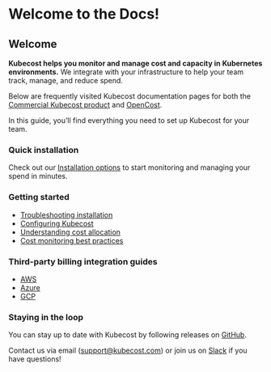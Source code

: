 # Welcome to the Docs!

## Welcome

**Kubecost helps you monitor and manage cost and capacity in Kubernetes environments.** We integrate with your infrastructure to help your team track, manage, and reduce spend.

Below are frequently visited Kubecost documentation pages for both the [Commercial Kubecost product](http://kubecost.com) and [OpenCost](https://www.opencost.io/).

In this guide, you’ll find everything you need to set up Kubecost for your team.

### Quick installation

Check out our [Installation options](install.md) to start monitoring and managing your spend in minutes.

### Getting started

* [Troubleshooting installation](troubleshoot-install.md)
* [Configuring Kubecost](install-and-configure/install/getting-started.md)
* [Understanding cost allocation](using-kubecost/navigating-the-kubecost-ui/cost-allocation/)
* [Cost monitoring best practices](http://blog.kubecost.com/blog/cost-monitoring/)

### Third-party billing integration guides

* [AWS](aws-cloud-integrations.md)
* [Azure](azure-out-of-cluster.md)
* [GCP](gcp-out-of-cluster.md)

### Staying in the loop

You can stay up to date with Kubecost by following releases on [GitHub](https://github.com/kubecost/cost-analyzer-helm-chart/releases).

Contact us via email ([support@kubecost.com](mailto:support@kubecost.com)) or join us on [Slack](https://join.slack.com/t/kubecost/shared\_invite/zt-1dz4a0bb4-InvSsHr9SQsT\_D5PBle2rw) if you have questions!
